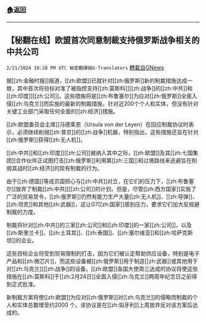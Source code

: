 ###  [:house:返回](README.md)
---


## 【秘翻在线】欧盟首次同意制裁支持俄罗斯战争相关的中共公司
`2/21/2024 10:28 PM UTC 秘密翻譯組G-Translators` [轉載自GNews](https://gnews.org/articles/2330163)

据[[zh:金融时报]]报道，[[zh:欧盟]]已就针对[[zh:俄罗斯]]新的制裁措施达成一致，其中首次将目标对准了被指控支持[[zh:莫斯科]][[zh:战争]]的[[zh:中共]]和[[zh:印度]][[zh:公司]]。这些措施将是[[zh:布鲁塞尔]]为应对[[zh:俄罗斯]]全面入侵[[zh:乌克兰]]而实施的最新的制裁措施，针对近200个个人和实体，但没有针对关键工业部门采取任何全面的[[zh:经济]]措施。

[[zh:欧盟委员会主席]]冯德莱恩（Ursula von der Leyen）在回应制裁协议时表示，必须继续削弱[[zh:普京]]的[[zh:战争]]机器，特别指出，这些措施还旨在针对[[zh:俄罗斯]]获得[[zh:无人机]]。

[[zh:中共]]和[[zh:印度]][[zh:公司]]被纳入其中之际，[[zh:欧盟]]及其[[zh:七国集团]]合作伙伴正试图打击[[zh:俄罗斯]]利用第[[zh:三国]]和过境路线来逃避旨在削弱其战时[[zh:经济]]的现有制裁的行为。

由于[[zh:德国]]等成员国担心与[[zh:中共]]对立，在它们的压力下，[[zh:布鲁塞尔]]放弃了制裁[[zh:中共]][[zh:公司]]的计划。但是，尽管[[zh:西方国家]]实施了广泛的贸易禁令，[[zh:俄罗斯]]仍然有能力生产大量[[zh:无人机]]、[[zh:导弹]]、[[zh:坦克]]和其他[[zh:武器]]，这让G7[[zh:国家]]感到压力，要求它们加大反规避制裁的力度。

制裁将针对[[zh:中共]]的三家[[zh:公司]]和[[zh:印度]]的一家[[zh:公司]]，以及[[zh:斯里兰卡]]、[[zh:土耳其]]、[[zh:泰国]]、[[zh:塞尔维亚]]和[[zh:哈萨克斯坦]]的企业。

这些目标企业将受到贸易限制的打击，因为它们被认定帮助供应设备，特别是电子产品和[[zh:微芯片]]，而这些设备被[[zh:俄罗斯]]用于制造[[zh:武器]]或其他用于对[[zh:乌克兰]][[zh:战争]]的设备。[[zh:欧盟]]各国大使周三达成的协议将使这些措施在[[zh:莫斯科]]于[[zh:2月24日]]全面入侵[[zh:乌克兰]]两周年纪念日之前得到正式批准。

新制裁方案将使[[zh:欧盟]]为应对[[zh:俄罗斯]]对[[zh:乌克兰]]的侵略而制裁的个人和实体总数增至约2000 个。该协议是在[[zh:匈牙利]]上周放弃反对该方案后达成的。
